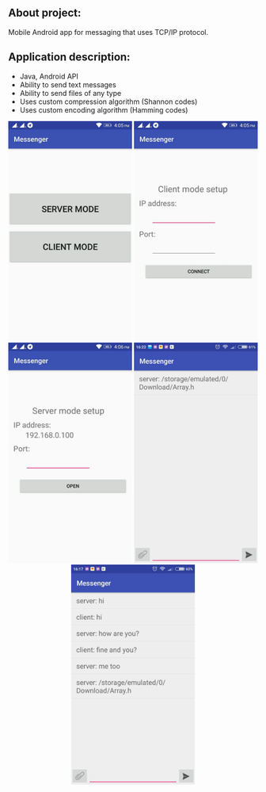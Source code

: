 ## About project:
Mobile Android app for messaging that uses TCP/IP protocol.

## Application description:
*  Java, Android API
*  Ability to send text messages
*  Ability to send files of any type
*  Uses custom compression algorithm (Shannon codes)
*  Uses custom encoding algorithm (Hamming codes)

<p align="center">
  <img src="/screenshot_1.jpg" width="250"/>
  <img src="/screenshot_2.jpg" width="250"/>
  <img src="/screenshot_3.jpg" width="250"/>
  <img src="/screenshot_4.jpg" width="250"/>
  <img src="/screenshot_5.jpg" width="250"/>
</p>
